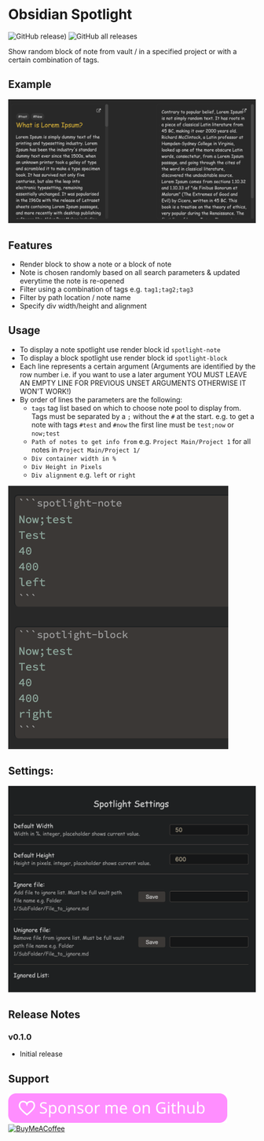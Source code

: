# Obsidian Spotlight
![GitHub release)](https://img.shields.io/github/v/release/Darakah/obsidian-spotlight)
![GitHub all releases](https://img.shields.io/github/downloads/Darakah/obsidian-spotlight/total)

Show random block of note from vault / in a specified project or with a certain combination of tags.

## Example

<img src="https://raw.githubusercontent.com/Darakah/obsidian-spotlight/main/images/Example_1.png" />

## Features
- Render block to show a note or a block of note
- Note is chosen randomly based on all search parameters & updated everytime the note is re-opened
- Filter using a combination of tags e.g. `tag1;tag2;tag3`
- Filter by path location / note name
- Specify div width/height and alignment

## Usage

- To display a note spotlight use render block id `spotlight-note` 
- To display a block spotlight use render block id `spotlight-block`
- Each line represents a certain argument (Arguments are identified by the row number i.e. if you want to use a later argument YOU MUST LEAVE AN EMPTY LINE FOR PREVIOUS UNSET ARGUMENTS OTHERWISE IT WON'T WORK!)
- By order of lines the parameters are the following:
  - `tags` tag list based on which to choose note pool to display from. Tags must be separated by a `;` without the `#` at the start. e.g. to get a note with tags `#test` and `#now` the first line must be `test;now` or `now;test`
  - `Path of notes to get info from` e.g. `Project Main/Project 1` for all notes in `Project Main/Project 1/`
  - `Div container width in %`
  - `Div Height in Pixels`
  - `Div alignment` e.g. `left` or `right`

<img src="https://raw.githubusercontent.com/Darakah/obsidian-spotlight/main/images/Example_2.png"/>

## Settings:

<img src="https://raw.githubusercontent.com/Darakah/obsidian-spotlight/main/images/Settings.png"/>


## Release Notes

### v0.1.0
- Initial release


## Support

[![Github Sponsorship](https://raw.githubusercontent.com/Darakah/Darakah/e0fe245eaef23cb4a5f19fe9a09a9df0c0cdc8e1/icons/github_sponsor_btn.svg)](https://github.com/sponsors/Darakah) [<img src="https://cdn.buymeacoffee.com/buttons/v2/default-yellow.png" alt="BuyMeACoffee" width="100">](https://www.buymeacoffee.com/darakah)
